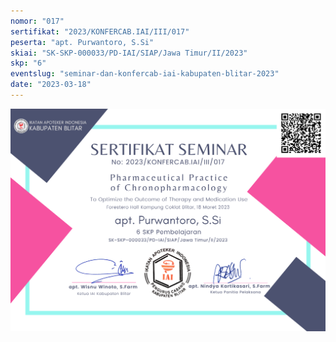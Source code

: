 ```yaml
---
nomor: "017"
sertifikat: "2023/KONFERCAB.IAI/III/017"
peserta: "apt. Purwantoro, S.Si"
skiai: "SK-SKP-000033/PD-IAI/SIAP/Jawa Timur/II/2023"
skp: "6"
eventslug: "seminar-dan-konfercab-iai-kabupaten-blitar-2023"
date: "2023-03-18"
---
```


![GATSBY_EMPTY_ALT](017-apt.-purwantoro,-s.si.png)
